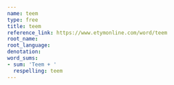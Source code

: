 ```yaml
---
name: teem
type: free
title: teem
reference_link: https://www.etymonline.com/word/teem
root_name: 
root_language: 
denotation: 
word_sums:
- sum: 'Teem + '
  respelling: teem
---
```

